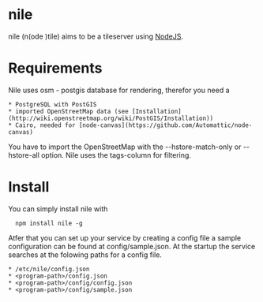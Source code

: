 # nile

 nile (n(ode )tile) aims to be a tileserver using [NodeJS](http://nodejs.org/).

# Requirements

  Nile uses osm - postgis database for rendering, therefor you need a

    * PostgreSQL with PostGIS
    * imported OpenStreetMap data (see [Installation](http://wiki.openstreetmap.org/wiki/PostGIS/Installation))
    * Cairo, needed for [node-canvas](https://github.com/Automattic/node-canvas)

  You have to import the OpenStreetMap with the --hstore-match-only or --hstore-all
  option. Nile uses the tags-column for filtering.

# Install

  You can simply install nile with

      npm install nile -g

  Atfer that you can set up your service by creating a config file a sample
  configuration can be found at config/sample.json. At the startup the service
  searches at the folowing paths for a config file.

    * /etc/nile/config.json
    * <program-path>/config.json
    * <program-path>/config/config.json
    * <program-path>/config/sample.json
